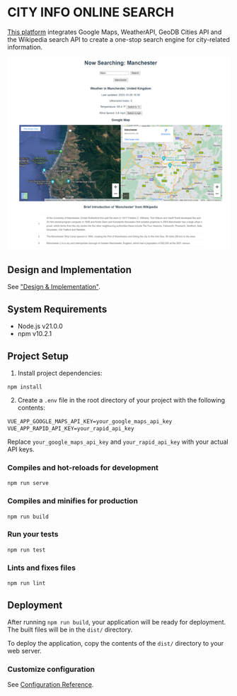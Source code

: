 # CITY INFO ONLINE SEARCH

[This platform](https://github.com/wukef2425/city_info_online_search) integrates Google Maps, WeatherAPI, GeoDB Cities API and the Wikipedia search API to create a one-stop search engine for city-related information.

![Project UI](./docs/images/projectUI.png)

## Design and Implementation

See ["Design & Implementation"](./docs/Design%20&%20Implementation.md).

## System Requirements

- Node.js v21.0.0
- npm v10.2.1

## Project Setup

1. Install project dependencies:

```
npm install
```

2. Create a `.env` file in the root directory of your project with the following contents:

```
VUE_APP_GOOGLE_MAPS_API_KEY=your_google_maps_api_key
VUE_APP_RAPID_API_KEY=your_rapid_api_key
```

Replace `your_google_maps_api_key` and `your_rapid_api_key` with your actual API keys.

### Compiles and hot-reloads for development

```
npm run serve
```

### Compiles and minifies for production

```
npm run build
```

### Run your tests

```
npm run test
```

### Lints and fixes files

```
npm run lint
```

## Deployment

After running `npm run build`, your application will be ready for deployment. The built files will be in the `dist/` directory.

To deploy the application, copy the contents of the `dist/` directory to your web server. 

### Customize configuration

See [Configuration Reference](https://cli.vuejs.org/config/).
